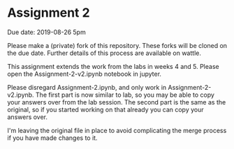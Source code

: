 # Assignment 2

Due date: 2019-08-26 5pm

Please make a (private) fork of this repository. These forks will be cloned on
the due date. Further details of this process are available on wattle.

This assignment extends the work from the labs in weeks 4 and 5. Please open
the Assignment-2-v2.ipynb notebook in jupyter.

Please disregard Assignment-2.ipynb, and only work in Assignment-2-v2.ipynb.
The first part is now similar to lab, so you may be able to copy your answers
over from the lab session. The second part is the same as the original, so if
you started working on that already you can copy your answers over.

I'm leaving the original file in place to avoid complicating the merge process
if you have made changes to it.

